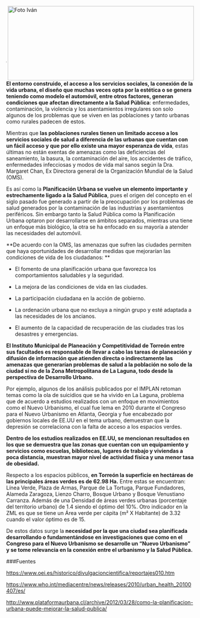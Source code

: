 <p>
   <a title="ir a Otras Publicaciones" href="http://www.trcimplan.gob.mx/autores/julio-alexis-magana-cisneros.html"><img class="img-responsive contenido-imagen" src="../imagenes/128/arq-julio-alexis-magana-cisneros-top2.png" align="right" alt="Foto Iván" width="500" height="200"></a>
</p>

</br></br></br></br></br></br></br></br>

---

**El entorno construido, el acceso a los servicios sociales, la conexión de la vida urbana, el diseño que  muchas veces opta por la estética o se genera teniendo como modelo el automóvil, entre otros factores, generan condiciones que afectan directamente a la Salud Pública**: enfermedades, contaminación, la violencia y los asentamientos irregulares son solo algunos de los problemas que se viven en las poblaciones  y tanto urbanas como rurales padecen de estos.

Mientras que **las poblaciones rurales tienen un limitado acceso a los servicios sociales de salud a diferencia de las urbanas que cuentan con un fácil acceso y que por ello existe una mayor esperanza de vida**, estas últimas no están exentas de amenazas como las deficiencias del saneamiento, la basura, la contaminación del aire, los accidentes de tráfico, enfermedades infecciosas y modos de vida mal sanos según la Dra. Margaret Chan, Ex Directora general de la Organización Mundial de la Salud (OMS).

Es así como la **Planificación Urbana se vuelve un elemento importante y estrechamente ligado a la Salud Pública**, pues el origen del concepto en el siglo pasado fue generado a partir de la preocupación por los problemas de salud generados por la contaminación de las industrias y asentamientos periféricos. Sin embargo tanto la Salud Pública como la Planificación Urbana optaron por desarrollarse en ámbitos separados, mientras una tiene un enfoque más biológico, la otra se ha enfocado en su mayoría a atender las necesidades del automóvil.

**De acuerdo con la OMS, las amenazas que sufren las ciudades permiten que haya oportunidades de desarrollar medidas que mejorarían las condiciones de vida de los ciudadanos: **

- El fomento de una planificación urbana que favorezca los comportamientos saludables y la seguridad.

- La mejora de las condiciones de vida en las ciudades.

- La participación ciudadana en la acción de gobierno.

- La ordenación urbana que no excluya a ningún grupo y esté adaptada a las necesidades de los ancianos.

- El aumento de la capacidad de recuperación de las ciudades tras los desastres y emergencias.

**El Instituto Municipal de Planeación y Competitividad de Torreón entre sus facultades es responsable de llevar a cabo las tareas de planeación y difusión de información que atienden directa o indirectamente las amenazas que generarían problemas de salud a la población no solo de la ciudad si no de la Zona Metropolitana de La Laguna, todo desde la perspectiva de Desarrollo Urbano.**

Por ejemplo, algunos de los análisis publicados por el IMPLAN retoman temas como la ola de suicidios que se ha vivido en La Laguna, problema que de acuerdo a estudios realizados con un enfoque en movimientos como el Nuevo Urbanismo, el cual fue lema en 2010 durante el Congreso para el Nuevo Urbanismo en Atlanta, Georgia y fue encabezado por gobiernos locales de EE.UU en el tema urbano, demuestran que la depresión se correlaciona con la falta de acceso a los espacios verdes.

**Dentro de los estudios realizados en EE.UU, se mencionan resultados en los que se demuestra que las zonas que cuentan con un equipamiento y servicios como escuelas, bibliotecas, lugares de trabajo y viviendas a poca distancia, muestran mayor nivel de actividad física y una menor tasa de obesidad.**

Respecto a los espacios públicos, **en Torreón la superficie en hectáreas de las principales áreas verdes es de 62.98 Ha.** Entre estas se encuentran: Línea Verde, Plaza de Armas, Parque de La Tortuga, Parque Fundadores, Alameda Zaragoza, Lienzo Charro, Bosque Urbano y Bosque Venustiano Carranza. Además de una Densidad de áreas verdes urbanas (porcentaje del territorio urbano) de 1.4 siendo el óptimo del 10%. Otro indicador en la ZML es que se tiene un Área verde per cápita (m² X Habitante) de 3.32 cuando el valor óptimo es de 15.

De estos datos surge la **necesidad por la que una ciudad sea planificada desarrollando o fundamentándose en investigaciones que como en el Congreso para el Nuevo Urbanismo se desarrolle un “Nuevo Urbanismo” y se tome relevancia en la conexión entre el urbanismo y la Salud Pública.**


###Fuentes

https://www.oei.es/historico/divulgacioncientifica/reportajes010.htm

https://www.who.int/mediacentre/news/releases/2010/urban_health_20100407/es/

http://www.plataformaurbana.cl/archive/2012/03/28/como-la-planificacion-urbana-puede-mejorar-la-salud-publica/
